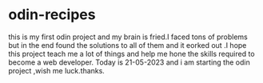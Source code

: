 # odin-recipes
this is my first odin project and my brain is fried.I faced tons of problems but in the end found the solutions to all of them and it eorked out .I hope this project teach me a lot of things and help me hone the skills required to  become a web developer.
Today is 21-05-2023 and i am starting the odin project ,wish me luck.thanks.